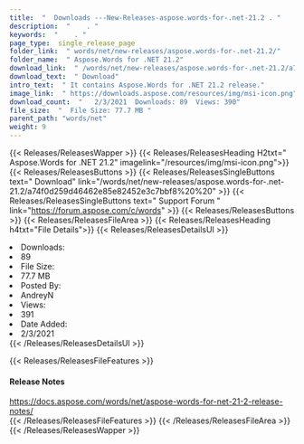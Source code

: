 ```yaml
---
title:  "  Downloads ---New-Releases-aspose.words-for-.net-21.2 . " 
description:  "    . " 
keywords:  "    . " 
page_type:  single_release_page
folder_link:  " words/net/new-releases/aspose.words-for-.net-21.2/"
folder_name:  " Aspose.Words for .NET 21.2"
download_link:  " /words/net/new-releases/aspose.words-for-.net-21.2/a74f0d259d46462e85e82452e3c7bbf8"
download_text:  " Download"
intro_text:  " It contains Aspose.Words for .NET 21.2 release."
image_link:  " https://downloads.aspose.com/resources/img/msi-icon.png"
download_count:  "   2/3/2021  Downloads: 89  Views: 390"
file_size:  "  File Size: 77.7 MB "
parent_path: "words/net"
weight: 9 
---
```


{{< Releases/ReleasesWapper >}}
  {{< Releases/ReleasesHeading H2txt=" Aspose.Words for .NET 21.2" imagelink="/resources/img/msi-icon.png">}}
  {{< Releases/ReleasesButtons >}}
    {{< Releases/ReleasesSingleButtons text=" Download" link="/words/net/new-releases/aspose.words-for-.net-21.2/a74f0d259d46462e85e82452e3c7bbf8%20%20" >}}
    {{< Releases/ReleasesSingleButtons text=" Support Forum " link="https://forum.aspose.com/c/words" >}}
  {{< Releases/ReleasesButtons >}}
  {{< Releases/ReleasesFileArea >}}
    {{< Releases/ReleasesHeading h4txt="File Details">}}
    {{< Releases/ReleasesDetailsUl >}}
             <li>Downloads:</li><li>89</li><li>File Size:</li><li>77.7 MB</li><li>Posted By:</li><li>AndreyN</li><li>Views:</li><li>391</li><li>Date Added:</li><li>2/3/2021</li>
    {{< /Releases/ReleasesDetailsUl >}}

  {{< Releases/ReleasesFileFeatures >}}
      <h4>Release Notes</h4><div><a href="https://docs.aspose.com/words/net/aspose-words-for-net-21-2-release-notes/">https://docs.aspose.com/words/net/aspose-words-for-net-21-2-release-notes/</a></div>
  {{< /Releases/ReleasesFileFeatures >}}
 {{< /Releases/ReleasesFileArea >}}
{{< /Releases/ReleasesWapper >}}


